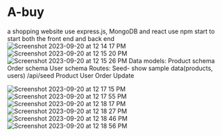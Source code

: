 # A-buy
a shopping website use express.js, MongoDB and react
use npm start to start both the front end and back end
![Screenshot 2023-09-20 at 12 14 17 PM](https://github.com/selinaliu0626/A-buy/assets/66767001/3bdb5aa3-0e33-4be9-82ea-13e9b36dc4d4)
![Screenshot 2023-09-20 at 12 15 20 PM](https://github.com/selinaliu0626/A-buy/assets/66767001/bf480532-aa50-4944-b6a6-c1c5a1473dc0)
![Screenshot 2023-09-20 at 12 15 26 PM](https://github.com/selinaliu0626/A-buy/assets/66767001/e18f9798-925e-4c9f-a3bf-e63635c03bfd)
Data models:
  Product schema
  Order schema
  User schema
Routes:
  Seed- show sample data(products, users) /api/seed
  Product
  User
  Order
  Update



![Screenshot 2023-09-20 at 12 17 15 PM](https://github.com/selinaliu0626/A-buy/assets/66767001/e8e9e656-f38e-4c94-9e58-6c3f666dcf85)
![Screenshot 2023-09-20 at 12 17 55 PM](https://github.com/selinaliu0626/A-buy/assets/66767001/67c736ed-1dcc-4974-9337-1c9dabf5078d)
![Screenshot 2023-09-20 at 12 18 17 PM](https://github.com/selinaliu0626/A-buy/assets/66767001/d326442a-7f3e-4cd7-a873-87304448a827)
![Screenshot 2023-09-20 at 12 18 27 PM](https://github.com/selinaliu0626/A-buy/assets/66767001/f01ff4f1-2a16-44f8-8c9c-8fdc36d7b8ba)
![Screenshot 2023-09-20 at 12 18 46 PM](https://github.com/selinaliu0626/A-buy/assets/66767001/832b4264-e254-4134-8034-7d8afdb0ae14)
![Screenshot 2023-09-20 at 12 18 56 PM](https://github.com/selinaliu0626/A-buy/assets/66767001/efdea83c-74f2-41f3-b2b8-2994478a4f17)
